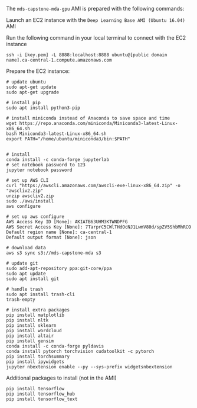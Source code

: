 
The `mds-capstone-mda-gpu` AMI is prepared with the following commands:

Launch an EC2 instance with the `Deep Learning Base AMI (Ubuntu 16.04)` AMI

Run the following command in your local terminal to connect with the EC2 instance

```
ssh -i [key.pem] -L 8888:localhost:8888 ubuntu@[public domain name].ca-central-1.compute.amazonaws.com
```

Prepare the EC2 instance:

```
# update ubuntu
sudo apt-get update
sudo apt-get upgrade

# install pip
sudo apt install python3-pip

# install miniconda instead of Anaconda to save space and time
wget https://repo.anaconda.com/miniconda/Miniconda3-latest-Linux-x86_64.sh
bash Miniconda3-latest-Linux-x86_64.sh
export PATH="/home/ubuntu/miniconda3/bin:$PATH"


# install
conda install -c conda-forge jupyterlab
# set notebook password to 123
jupyter notebook password

# set up AWS CLI
curl "https://awscli.amazonaws.com/awscli-exe-linux-x86_64.zip" -o "awscliv2.zip"
unzip awscliv2.zip
sudo ./aws/install
aws configure

# set up aws configure
AWS Access Key ID [None]: AKIATB63UHM3KTWNDPFG
AWS Secret Access Key [None]: 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
Default region name [None]: ca-central-1
Default output format [None]: json

# download data
aws s3 sync s3://mds-capstone-mda s3

# update git
sudo add-apt-repository ppa:git-core/ppa 
sudo apt update
sudo apt install git

# handle trash
sudo apt install trash-cli
trash-empty

# install extra packages
pip install matplotlib
pip install nltk
pip install sklearn
pip install wordcloud
pip install altair
pip install gensim
conda install -c conda-forge pyldavis
conda install pytorch torchvision cudatoolkit -c pytorch
pip install torchsummary
pip install ipywidgets
jupyter nbextension enable --py --sys-prefix widgetsnbextension
```

Additional packages to install (not in the AMI)

```
pip install tensorflow
pip install tensorflow_hub
pip install tensorflow_text
```